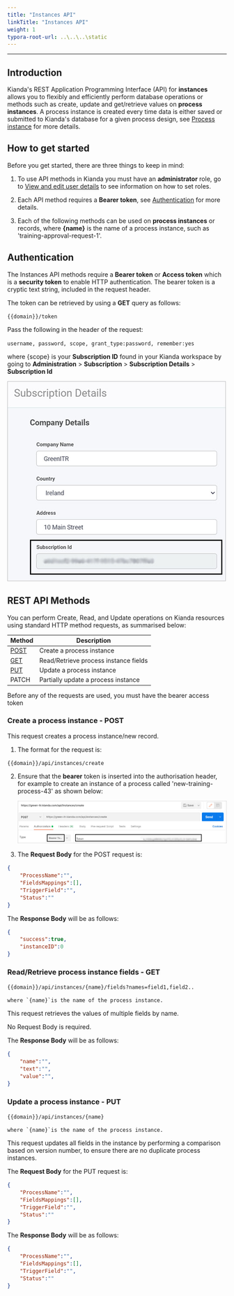 ```yaml
---
title: "Instances API"
linkTitle: "Instances API"
weight: 1
typora-root-url: ..\..\..\static
---
```


---
Introduction
---

Kianda's REST Application Programming Interface (API) for **instances** allows you to flexibly and efficiently perform database operations or methods such as create, update and get/retrieve values on **process instances**. A process instance is created every time data is either saved or submitted to Kianda's database for a given process design, see [Process instance](/docs/platform/application-designer/process/process-instance/) for more details.



## How to get started

Before you get started, there are three things to keep in mind:

1. To use API methods in Kianda you must have an **administrator** role, go to [View and edit user details](/administration/users/#view-and-edit-existing-user-details) to see information on how to set roles.

2. Each API method requires a **Bearer token**, see [Authentication](/docs/apis/authentication/) for more details.

3. Each of the following methods can be used on **process instances** or records, where **{name}** is the name of a process instance, such as 'training-approval-request-1'.

   

## Authentication

The Instances API methods require a **Bearer token** or **Access token** which is a **security token** to enable HTTP authentication. The bearer token is a cryptic text string, included in the request header. 

The token can be retrieved by using a **GET** query as follows:

```
{{domain}}/token
```

Pass the following in the header of the request:

`username, password, scope, grant_type:password, remember:yes`

where {scope} is your **Subscription ID** found in your Kianda workspace by going to **Administration** > **Subscription** > **Subscription Details** > **Subscription Id**

![Subscription Id](/images/subscription-details.jpg)




## REST API Methods
You can perform Create, Read, and Update operations on Kianda resources using standard HTTP method requests, as summarised below:

| Method                                       | Description                           |
| -------------------------------------------- | ------------------------------------- |
| [POST](#create-a-process-instance-post)      | Create a process instance             |
| [GET](#read/retrieve-a-process-instance-get) | Read/Retrieve process instance fields |
| [PUT](#update-a-process-instance-put)        | Update a process instance             |
| PATCH                                        | Partially update a process instance   |

Before any of the requests are used, you must have the bearer access token



### Create a process instance - POST

This request creates a process instance/new record. 

1. The format for the request is:

```
{{domain}}/api/instances/create
```

2. Ensure that the **bearer** token is inserted into the authorisation header, for example to create an instance of a process called 'new-training-process-43' as shown below:

   ![Create instance example](/images/create-instance.jpg)

3. The **Request Body** for the POST request is:

```json
{
	"ProcessName":"",
	"FieldsMappings":[],
	"TriggerField":"",
	"Status":""
}
```

The **Response Body** will be as follows:

```json
{
	"success":true,
	"instanceID":0
}
```



### Read/Retrieve process instance fields - GET

```
{{domain}}/api/instances/{name}/fields?names=field1,field2..
```

	where `{name}`is the name of the process instance.

This request retrieves the values of multiple fields by name.

No Request Body is required.

The **Response Body** will be as follows:

```json
{
	"name":"",
	"text":"",
	"value":"",
}
```



### Update a process instance - PUT

```
{{domain}}/api/instances/{name}
```

	where `{name}`is the name of the process instance.

This request updates all fields in the instance by performing a comparison based on version number, to ensure there are no duplicate process instances.

The **Request Body** for the PUT request is:

```json
{
	"ProcessName":"",
	"FieldsMappings":[],
	"TriggerField":"",
	"Status":""
}
```

The **Response Body** will be as follows:

```json
{
	"ProcessName":"",
	"FieldsMappings":[],
	"TriggerField":"",
	"Status":""
}
```







